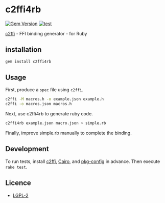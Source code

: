 # c2ffi4rb

[![Gem Version](https://badge.fury.io/rb/c2ffi4rb.svg)](https://badge.fury.io/rb/c2ffi4rb)
[![test](https://github.com/kojix2/c2ffi4rb/actions/workflows/ci.yml/badge.svg)](https://github.com/kojix2/c2ffi4rb/actions/workflows/ci.yml)


[c2ffi](https://github.com/rpav/c2ffi) - FFI binding generator - for Ruby

## installation

```sh
gem install c2ffi4rb
```

## Usage

First, produce a `spec` file using `c2ffi`.

```sh
c2ffi -M macros.h -o example.json example.h
c2ffi -o macros.json macros.h
```

Next, use c2ffi4rb to generate ruby code.

```sh
c2ffi4rb example.json macro.json > simple.rb
```

Finally, improve simple.rb manually to complete the binding.

## Development

To run tests, install [c2ffi][c2ffi], [Cairo][cairo], and [pkg-config][pkg-config] in advance.
Then execute `rake test`.

[cairo]: https://www.cairographics.org/ "Cairo"
[pkg-config]: https://www.freedesktop.org/wiki/Software/pkg-config/ "freedesktop.org"
[c2ffi]: https://github.com/rpav/c2ffi "GitHub"

## Licence

- [LGPL-2](https://github.com/rpav/c2ffi-ruby/blob/master/c2ffi-ruby.gemspec)

